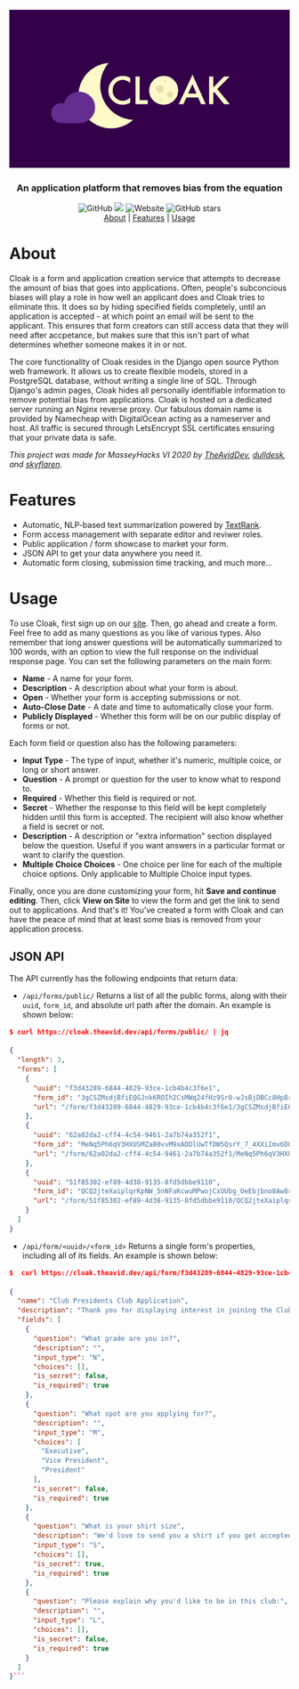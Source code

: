 <p align=center>
    <img alt="Cloak Logo" src="misc/full_logo.png">
    <h3 align=center>An application platform that removes bias from the equation</h3>
</p>
<p align=center>
    <img alt="GitHub" src="https://img.shields.io/github/license/theaviddev/cloak">
    <a target="_blank" href="https://www.python.org/downloads/" title="Python version"><img src="https://img.shields.io/badge/python-%3E=_3.6-green.svg"></a>
    <img alt="Website" src="https://img.shields.io/website?down_color=red&down_message=offline&up_color=green&up_message=online&url=https%3A%2F%2Fcloak.theavid.dev">
    <img alt="GitHub stars" src="https://img.shields.io/github/stars/theaviddev/cloak">
    <br>
    <a href="#about">About</a> | <a href="#features">Features</a> | <a href="#usage">Usage</a>
</p>

# About
Cloak is a form and application creation service that attempts to decrease the amount of bias that goes into applications. Often, people's subconcious biases will play a role in how well an applicant does and Cloak tries to eliminate this. It does so by hiding specified fields completely, until an application is accepted - at which point an email will be sent to the applicant. This ensures that form creators can still access data that they will need after accpetance, but makes sure that this isn't part of what determines whether someone makes it in or not.

The core functionality of Cloak resides in the Django open source Python web framework. It allows us to create flexible models, stored in a PostgreSQL database, without writing a single line of SQL. Through Django's admin pages, Cloak hides all personally identifiable information to remove potential bias from applications. Cloak is hosted on a dedicated server running an Nginx reverse proxy. Our fabulous domain name is provided by Namecheap with DigitalOcean acting as a nameserver and host. All traffic is secured through LetsEncrypt SSL certificates ensuring that your private data is safe.

*This project was made for MasseyHacks VI 2020 by [TheAvidDev](https://github.com/TheAvidDev/), [dulldesk](https://github.com/dulldesk/), and [skyflaren](https://github.com/skyflaren/).*

# Features
 - Automatic, NLP-based text summarization powered by [TextRank](https://github.com/summanlp/textrank).
 - Form access management with separate editor and reviwer roles.
 - Public application / form showcase to market your form.
 - JSON API to get your data anywhere you need it.
 - Automatic form closing, submission time tracking, and much more...

# Usage
To use Cloak, first sign up on our [site](https://cloak.theavid.dev). Then, go ahead and create a form. Feel free to add as many questions as you like of various types. Also remember that long answer questions will be automatically summarized to 100 words, with an option to view the full response on the individual response page. You can set the following parameters on the main form:
 - **Name** - A name for your form.
 - **Description** - A description about what your form is about.
 - **Open** - Whether your form is accepting submissions or not.
 - **Auto-Close Date** - A date and time to automatically close your form.
 - **Publicly Displayed** - Whether this form will be on our public display of forms or not.
 
Each form field or question also has the following parameters:
 - **Input Type** - The type of input, whether it's numeric, multiple coice, or long or short answer.
 - **Question** - A prompt or question for the user to know what to respond to.
 - **Required** - Whether this field is required or not.
 - **Secret** - Whether the response to this field will be kept completely hidden until this form is accepted. The recipient will also know whether a field is secret or not.
 - **Description** - A description or "extra information" section displayed below the question. Useful if you want answers in a particular format or want to clarify the question.
 - **Multiple Choice Choices** - One choice per line for each of the multiple choice options. Only applicable to Multiple Choice input types.

Finally, once you are done customizing your form, hit **Save and continue editing**. Then, click **View on Site** to view the form and get the link to send out to applications. And that's it! You've created a form with Cloak and can have the peace of mind that at least some bias is removed from your application process.

## JSON API
The API currently has the following endpoints that return data:
 - `/api/forms/public/` Returns a list of all the public forms, along with their `uuid`, `form_id`, and absolute url path after the domain. An example is shown below:
```json
$ curl https://cloak.theavid.dev/api/forms/public/ | jq

{
  "length": 3,
  "forms": [
    {
      "uuid": "f3d43289-6844-4829-93ce-1cb4b4c3f6e1",
      "form_id": "3gCSZMsdjBfiEQGJnkKROIh2CsMWq24fHz9Sr0-wJsBjDBCc8Hp8rP78PLfLPkaoBMB9vQ6MyhTot6_mlY6egg",
      "url": "/form/f3d43289-6844-4829-93ce-1cb4b4c3f6e1/3gCSZMsdjBfiEQGJnkKROIh2CsMWq24fHz9Sr0-wJsBjDBCc8Hp8rP78PLfLPkaoBMB9vQ6MyhTot6_mlY6egg/"
    },
    {
      "uuid": "62a02da2-cff4-4c54-9461-2a7b74a352f1",
      "form_id": "MeNq5Ph6qV3HXUSMZaB0vvM9xADDlUwTfDW5QsrY_7_4XXiImv6DOk6W9k-kM-MmjxrVf5UUfqOZMmaOPPEtgA",
      "url": "/form/62a02da2-cff4-4c54-9461-2a7b74a352f1/MeNq5Ph6qV3HXUSMZaB0vvM9xADDlUwTfDW5QsrY_7_4XXiImv6DOk6W9k-kM-MmjxrVf5UUfqOZMmaOPPEtgA/"
    },
    {
      "uuid": "51f85302-ef89-4d38-9135-8fd5dbbe9110",
      "form_id": "QCQ2jteXaiplqrKpNW_5nNFaKcwuMPwojCxUUbg_OeEbjbno8Aw8riPxO31TUUqbejHtf8l0h9upQJLmgOFHIg",
      "url": "/form/51f85302-ef89-4d38-9135-8fd5dbbe9110/QCQ2jteXaiplqrKpNW_5nNFaKcwuMPwojCxUUbg_OeEbjbno8Aw8riPxO31TUUqbejHtf8l0h9upQJLmgOFHIg/"
    }
  ]
}
```
 - `/api/form/<uuid>/<form_id>` Returns a single form's properties, including all of its fields. An example is shown below:
```json
$  curl https://cloak.theavid.dev/api/form/f3d43289-6844-4829-93ce-1cb4b4c3f6e1/3gCSZMsdjBfiEQGJnkKROIh2CsMWq24fHz9Sr0-wJsBjDBCc8Hp8rP78PLfLPkaoBMB9vQ6MyhTot6_mlY6egg/ | jq 

{
  "name": "Club Presidents Club Application",
  "description": "Thank you for displaying interest in joining the Club Presidents Club! Please fill out the form below to get a chance at one of the coveted executive spots. Don't worry, your personal details will be completely secret to any reviewers until, and only when, you have been accepted.",
  "fields": [
    {
      "question": "What grade are you in?",
      "description": "",
      "input_type": "N",
      "choices": [],
      "is_secret": false,
      "is_required": true
    },
    {
      "question": "What spot are you applying for?",
      "description": "",
      "input_type": "M",
      "choices": [
        "Executive",
        "Vice President",
        "President"
      ],
      "is_secret": false,
      "is_required": true
    },
    {
      "question": "What is your shirt size",
      "description": "We'd love to send you a shirt if you get accepted :D",
      "input_type": "S",
      "choices": [],
      "is_secret": true,
      "is_required": true
    },
    {
      "question": "Please explain why you'd like to be in this club:",
      "description": "",
      "input_type": "L",
      "choices": [],
      "is_secret": false,
      "is_required": true
    }
  ]
}```
